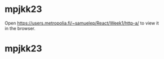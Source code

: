 # mpjkk23
Open https://users.metropolia.fi/~samuelep/React/Week1/http-a/ to view it in the browser.
# mpjkk23
